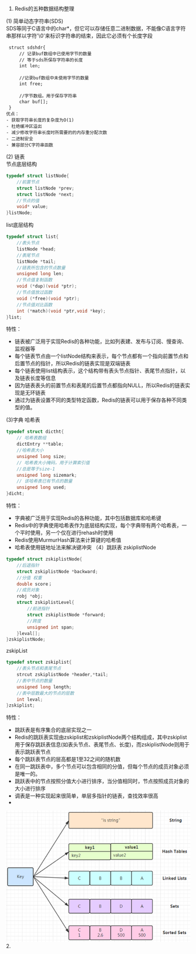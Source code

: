 1. Redis的五种数据结构整理  
   
  (1) 简单动态字符串(SDS)  
     SDS等同于C语言中的char*，但它可以存储任意二进制数据，不能像C语言字符串那样以字符'\0'来标识字符串的结束，因此它必须有个长度字段  

     struct sdshdr{
         // 记录buf数组中已使用字节的数量
         // 等于sds所保存字符串的长度
         int len;

         //记录buf数组中未使用字节的数量
         int free;

         //字节数组。用于保存字符串
         char buf[];
     }
    优点：
    - 获取字符串长度的复杂度为O(1)
    - 杜绝缓冲区溢出
    - 减少修改字符串长度时所需要的的内存重分配次数
    - 二进制安全
    - 兼容部分C字符串函数
     
  (2) 链表  
  节点底层结构
  ```c++
  typedef struct listNode{
      //前置节点
      struct listNode *prev;
      struct listNode *next;
      //节点的值
      void* value;
  }listNode;
  ```
  list底层结构
  ```C++
  typedef struct list{
      //表头节点
      listNode *head;
      //表尾节点
      listNode *tail;
      //链表所包含的节点数量
      unsigned long len;
      //节点值复制函数
      void (*dup)(void *ptr);
      //节点值放过函数
      void (*free)(void *ptr);
      //节点值对比函数
      int (*match)(void *ptr,void *key);
  }list;
  ```
  特性：
   - 链表被广泛用于实现Redis的各种功能，比如列表建、发布与订阅、慢查询、监视器等
  - 每个链表节点由一个listNode结构来表示，每个节点都有一个指向前置节点和后置节点的指针，所以Redis的链表实现是双端链表
  - 每个链表使用list结构表示，这个结构带有表头节点指针、表尾节点指针，以及链表长度等信息
  - 因为链表表头的前置节点和表尾的后置节点都指向NULL，所以Redis的链表实现是无环链表
  - 通过为链表设置不同的类型特定函数，Redis的链表可以用于保存各种不同类型的值。

(3)字典
哈希表
``` C++
typedef struct dictht{
    // 哈希表数组
    dictEntry **table;
    //哈希表大小
    unsigned long size;
    // 哈希表大小掩码，用于计算索引值
    //总是等于size-1
    unsigned long sizemark;
    // 该哈希表已有节点的数量
    unsigned long used;
}dicht;
```
特性：
- 字典被广泛用于实现Redis的各种功能，其中包括数据库和哈希键
- Redis中的字典使用哈希表作为底层结构实现，每个字典带有两个哈希表，一个平时使用，另一个仅在进行rehash时使用
- Redis使用MurmurHash算法来计算键的哈希值
- 哈希表使用链地址法来解决键冲突
（4）跳跃表
zskiplistNode
```C++
typedef struct zskiplistNode{
    //后退指针
    struct zskiplistNode *backward;
    //分值 权重
    double score；
    //成员对象
    robj *obj;
    struct zskiplistLevel{
        //前进指针
        struct zskiplistNode *forward;
        //跨度
        unsigned int span;
    }leval[];
}zskiplistNode;
```
zskipList
```C++
typedef struct zskiplist{
    //表头节点和表尾节点
    strcut zskiplistNode *header,*tail;
    //表中节点的数量
    unsigned long length;
    //表中层数最大的节点的层数
    int leval;
}zskiplist;
```
特性：
- 跳跃表是有序集合的底层实现之一
- Redis的跳跃表实现由zskiplist和zskiplistNode两个结构组成，其中zskiplist用于保存跳跃表信息(如表头节点、表尾节点、长度)，而zskiplistNode则用于表示跳跃表节点
- 每个跳跃表节点的层高都是1至32之间的随机数
- 在同一跳跃表中，多个节点可以包含相同的分值，但每个节点的成员对象必须是唯一的。
- 跳跃表中的节点按照分值大小进行排序，当分值相同时，节点按照成员对象的大小进行排序
- 调表是一种实现起来很简单，单层多指针的链表，查找效率很高
- 
![](images/redis的五种数据结构.jpg)
2. 